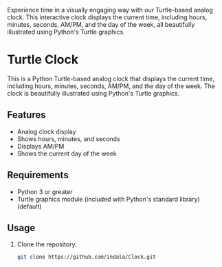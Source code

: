Experience time in a visually engaging way with our Turtle-based analog clock. This interactive clock displays the current time, including hours, minutes, seconds, AM/PM, and the day of the week, all beautifully illustrated using Python's Turtle graphics.

# Turtle Clock

This is a Python Turtle-based analog clock that displays the current time, including hours, minutes, seconds, AM/PM, and the day of the week. The clock is beautifully illustrated using Python's Turtle graphics.

## Features

- Analog clock display
- Shows hours, minutes, and seconds
- Displays AM/PM
- Shows the current day of the week

## Requirements

- Python 3 or greater
- Turtle graphics module (included with Python's standard library)(default)

## Usage

1. Clone the repository:
   ```bash
   git clone https://github.com/indala/Clock.git
